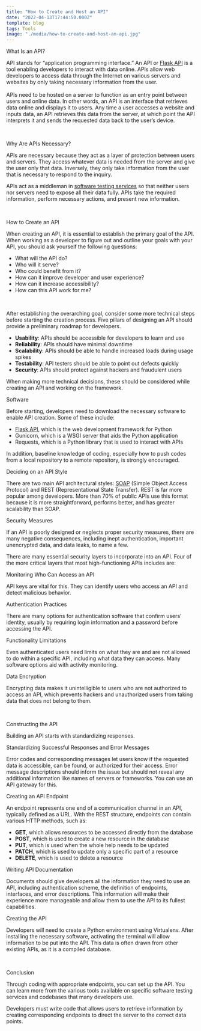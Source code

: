 ```yaml
---
title: "How to Create and Host an API"
date: "2022-04-13T17:44:50.000Z"
template: blog
tags: Tools
image: "./media/how-to-create-and-host-an-api.jpg"
---
```


<title-2>What Is an API?</title-2>

API stands for “application programming interface.” An API or <a target="_blank" href="https://codecapsules.io/docs/tutorials/creating-and-hosting-a-flask-api/">Flask API</a> is a tool enabling developers to interact with data online. APIs allow web developers to access data through the Internet on various servers and websites by only taking necessary information from the user.  
<br>
APIs need to be hosted on a server to function as an entry point between users and online data. In other words, an API is an interface that retrieves data online and displays it to users. Any time a user accesses a website and inputs data, an API retrieves this data from the server, at which point the API interprets it and sends the requested data back to the user’s device.

<br>

<title-2>Why Are APIs Necessary?</title-2>

APIs are necessary because they act as a layer of protection between users and servers. They access whatever data is needed from the server and give the user only that data. Inversely, they only take information from the user that is necessary to respond to the inquiry.

APIs act as a middleman in <a target="_blank" href="https://guide-rails.io">software testing services</a> so that neither users nor servers need to expose all their data fully. APIs take the required information, perform necessary actions, and present new information.

<br>

<title-2>How to Create an API</title-2>

When creating an API, it is essential to establish the primary goal of the API. When working as a developer to figure out and outline your goals with your API, you should ask yourself the following questions:

- What will the API do?
- Who will it serve?
- Who could benefit from it?
- How can it improve developer and user experience?
- How can it increase accessibility?
- How can this API work for me?  

<br>

After establishing the overarching goal, consider some more technical steps before starting the creation process. Five pillars of designing an API should provide a preliminary roadmap for developers.

- **Usability**: APIs should be accessible for developers to learn and use
- **Reliability**: APIs should have minimal downtime
- **Scalability**: APIs should be able to handle increased loads during usage spikes
- **Testability**: API testers should be able to point out defects quickly
- **Security**: APIs should protect against hackers and fraudulent users

When making more technical decisions, these should be considered while creating an API and working on the framework.

<title-3>Software</title-3>

Before starting, developers need to download the necessary software to enable API creation. Some of these include:

- <a target="_blank" href="https://books.google.com.br/books?hl=en&lr=&id=lhnADwAAQBAJ&oi=fnd&pg=PP1&dq=flask+API&ots=Jw0LiwCJ7o&sig=4Q2YDe2CCJvLUhALbtDGHCSvlRw&redir_esc=y#v=onepage&q=flask%20API&f=false">Flask API</a>, which is the web development framework for Python
- Gunicorn, which is a WSGI server that aids the Python application
- Requests, which is a Python library that is used to interact with APIs  

In addition, baseline knowledge of coding, especially how to push codes from a local repository to a remote repository, is strongly encouraged.

<title-3>Deciding on an API Style</title-3>

There are two main API architectural styles: <a target="_blank" href="https://www.researchgate.net/profile/Satish-Thatte/publication/239553871_Simple_object_access_protocol_SOAP_11/links/54489e4e0cf2f14fb8142a59/Simple-object-access-protocol-SOAP-11.pdf">SOAP</a> (Simple Object Access Protocol) and REST (Representational State Transfer). REST is far more popular among developers. More than 70% of public APIs use this format because it is more straightforward, performs better, and has greater scalability than SOAP.

<title-3>Security Measures</title-3>

If an API is poorly designed or neglects proper security measures, there are many negative consequences, including inept authentication, important unencrypted data, and data leaks, to name a few.

There are many essential security layers to incorporate into an API. Four of the more critical layers that most high-functioning APIs includes are:

<title-4>Monitoring Who Can Access an API</title-4>

API keys are vital for this. They can identify users who access an API and detect malicious behavior.

<title-4>Authentication Practices</title-4>

There are many options for authentication software that confirm users’ identity, usually by requiring login information and a password before accessing the API.

<title-4>Functionality Limitations</title-4>

Even authenticated users need limits on what they are and are not allowed to do within a specific API, including what data they can access. Many software options aid with activity monitoring.

<title-4>Data Encryption</title-4>

Encrypting data makes it unintelligible to users who are not authorized to access an API, which prevents hackers and unauthorized users from taking data that does not belong to them.

<br>

<title-2>Constructing the API</title-2>

Building an API starts with standardizing responses.

<title-3>Standardizing Successful Responses and Error Messages</title-3>

Error codes and corresponding messages let users know if the requested data is accessible, can be found, or authorized for their access. Error message descriptions should inform the issue but should not reveal any additional information like names of servers or frameworks. You can use an API gateway for this.

<title-3>Creating an API Endpoint</title-3>

An endpoint represents one end of a communication channel in an API, typically defined as a URL. With the REST structure, endpoints can contain various HTTP methods, such as:

- **GET**, which allows resources to be accessed directly from the database
- **POST**, which is used to create a new resource in the database
- **PUT**, which is used when the whole help needs to be updated
- **PATCH**, which is used to update only a specific part of a resource
- **DELETE**, which is used to delete a resource

<title-3>Writing API Documentation</title-3>

Documents should give developers all the information they need to use an API, including authentication scheme, the definition of endpoints, interfaces, and error descriptions. This information will make their experience more manageable and allow them to use the API to its fullest capabilities.

<title-3>Creating the API</title-3>

Developers will need to create a Python environment using Virtualenv. After installing the necessary software, activating the terminal will allow information to be put into the API. This data is often drawn from other existing APIs, as it is a compiled database.

<br>

<title-2>Conclusion</title-2>

Through coding with appropriate endpoints, you can set up the API. You can learn more from the various tools available on specific software testing services and codebases that many developers use.

Developers must write code that allows users to retrieve information by creating corresponding endpoints to direct the server to the correct data points.
